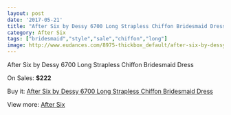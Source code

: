 ```yaml
---
layout: post
date: '2017-05-21'
title: "After Six by Dessy 6700 Long Strapless Chiffon Bridesmaid Dress"
category: After Six
tags: ["bridesmaid","style","sale","chiffon","long"]
image: http://www.eudances.com/8975-thickbox_default/after-six-by-dessy-6700-long-strapless-chiffon-bridesmaid-dress.jpg
---
```

After Six by Dessy 6700 Long Strapless Chiffon Bridesmaid Dress

On Sales: **$222**
<a href="https://www.eudances.com/en/after-six/3014-after-six-by-dessy-6700-long-strapless-chiffon-bridesmaid-dress.html"><amp-img layout="responsive" width="600" height="600" src="//www.eudances.com/8975-thickbox_default/after-six-by-dessy-6700-long-strapless-chiffon-bridesmaid-dress.jpg" alt="After Six by Dessy 6700 Long Strapless Chiffon Bridesmaid Dress 0" /></a>
<a href="https://www.eudances.com/en/after-six/3014-after-six-by-dessy-6700-long-strapless-chiffon-bridesmaid-dress.html"><amp-img layout="responsive" width="600" height="600" src="//www.eudances.com/8978-thickbox_default/after-six-by-dessy-6700-long-strapless-chiffon-bridesmaid-dress.jpg" alt="After Six by Dessy 6700 Long Strapless Chiffon Bridesmaid Dress 1" /></a>
<a href="https://www.eudances.com/en/after-six/3014-after-six-by-dessy-6700-long-strapless-chiffon-bridesmaid-dress.html"><amp-img layout="responsive" width="600" height="600" src="//www.eudances.com/8977-thickbox_default/after-six-by-dessy-6700-long-strapless-chiffon-bridesmaid-dress.jpg" alt="After Six by Dessy 6700 Long Strapless Chiffon Bridesmaid Dress 2" /></a>
<a href="https://www.eudances.com/en/after-six/3014-after-six-by-dessy-6700-long-strapless-chiffon-bridesmaid-dress.html"><amp-img layout="responsive" width="600" height="600" src="//www.eudances.com/8976-thickbox_default/after-six-by-dessy-6700-long-strapless-chiffon-bridesmaid-dress.jpg" alt="After Six by Dessy 6700 Long Strapless Chiffon Bridesmaid Dress 3" /></a>

Buy it: [After Six by Dessy 6700 Long Strapless Chiffon Bridesmaid Dress](https://www.eudances.com/en/after-six/3014-after-six-by-dessy-6700-long-strapless-chiffon-bridesmaid-dress.html "After Six by Dessy 6700 Long Strapless Chiffon Bridesmaid Dress")

View more: [After Six](https://www.eudances.com/en/50-after-six "After Six")